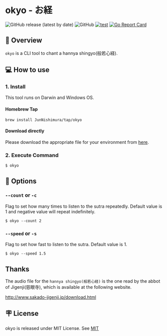 # okyo - お経

<p align='left'>
  <img alt="GitHub release (latest by date)" src="https://img.shields.io/github/v/release/JunNishimura/okyo">
  <img alt="GitHub" src="https://img.shields.io/github/license/JunNishimura/okyo">
  <a href="https://github.com/JunNishimura/okyo/actions/workflows/test.yml"><img src="https://github.com/JunNishimura/okyo/actions/workflows/test.yml/badge.svg" alt="test"></a>
  <a href="https://goreportcard.com/report/github.com/JunNishimura/okyo"><img src="https://goreportcard.com/badge/github.com/JunNishimura/okyo" alt="Go Report Card"></a>
</p>

## 📖 Overview
`okyo` is a CLI tool to chant a hannya shingyo(般若心経).

## 💻 How to use
### 1. Install
This tool runs on Darwin and Windows OS.

#### Homebrew Tap
```
brew install JunNishimura/tap/okyo
```

#### Download directly
Please download the appropriate file for your environment from [here](https://github.com/JunNishimura/okyo/releases/tag/v1.0.1).

### 2. Execute Command
```
$ okyo
```

## 🔨 Options
### `--count` or `-c`
Flag to set how many times to listen to the sutra repeatedly. Default value is 1 and negative value will repeat indefinitely.
```
$ okyo --count 2
```

### `--speed` or `-s`
Flag to set how fast to listen to the sutra. Default value is 1.
```
$ okyo --speed 1.5
```

## Thanks
The audio file for the `hannya shingyo(般若心経)` is the one read by the abbot of Jigenji(慈眼寺), which is available at the following website.

http://www.sakado-jigenji.jp/download.html


## 🪧 License
okyo is released under MIT License. See [MIT](https://raw.githubusercontent.com/JunNishimura/okyo/main/LICENSE)
